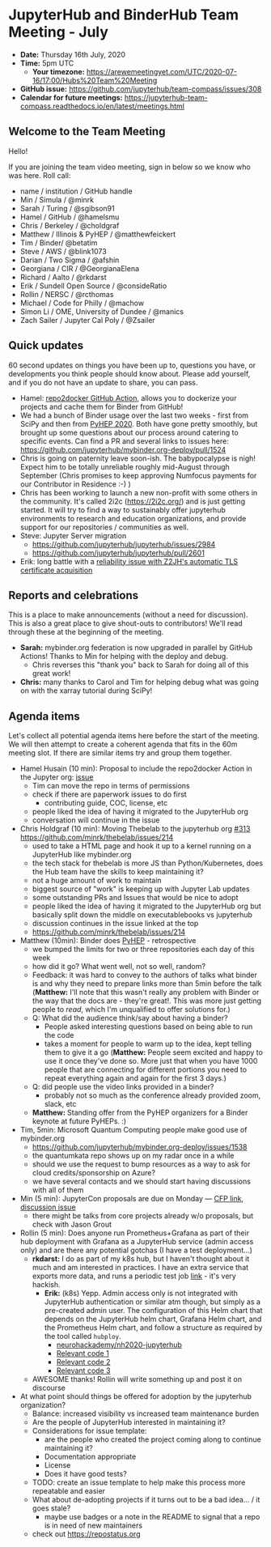 # JupyterHub and BinderHub Team Meeting - July

- **Date:** Thursday 16th July, 2020
- **Time:** 5pm UTC
  - **Your timezone:** <https://arewemeetingyet.com/UTC/2020-07-16/17:00/Hubs%20Team%20Meeting>
- **GitHub issue:** <https://github.com/jupyterhub/team-compass/issues/308>
- **Calendar for future meetings:** <https://jupyterhub-team-compass.readthedocs.io/en/latest/meetings.html>

## Welcome to the Team Meeting

Hello!

If you are joining the team video meeting, sign in below so we know who was here. Roll call:

- name / institution / GitHub handle
- Min / Simula / @minrk
- Sarah / Turing / @sgibson91
- Hamel / GitHub / @hamelsmu
- Chris / Berkeley / @choldgraf
- Matthew / Illinois & PyHEP / @matthewfeickert
- Tim / Binder/ @betatim
- Steve / AWS / @blink1073
- Darian / Two Sigma / @afshin
- Georgiana / CIR / @GeorgianaElena
- Richard / Aalto / @rkdarst
- Erik / Sundell Open Source / @consideRatio
- Rollin / NERSC / @rcthomas
- Michael / Code for Philly / @machow
- Simon Li / OME, University of Dundee / @manics
- Zach Sailer / Jupyter Cal Poly / @Zsailer

## Quick updates

60 second updates on things you have been up to, questions you have, or developments you think people should know about. Please add yourself, and if you do not have an update to share, you can pass.

- Hamel: [repo2docker GitHub Action](https://github.com/machine-learning-apps/repo2docker-action), allows you to dockerize your projects and cache them for Binder from GitHub!
- We had a bunch of Binder usage over the last two weeks - first from SciPy and then from [PyHEP 2020](https://indico.cern.ch/event/882824/). Both have gone pretty smoothly, but brought up some questions about our process around catering to specific events. Can find a PR and several links to issues here: <https://github.com/jupyterhub/mybinder.org-deploy/pull/1524>
- Chris is going on paternity leave soon-ish. The babypocalypse is nigh! Expect him to be totally unreliable roughly mid-August through September (Chris promises to keep approving Numfocus payments for our Contributor in Residence :-) )
- Chris has been working to launch a new non-profit with some others in the community. It's called 2i2c (<https://2i2c.org/>) and is just getting started. It will try to find a way to sustainably offer jupyterhub environments to research and education organizations, and provide support for our repositories / communities as well.
- Steve: Jupyter Server migration
  - <https://github.com/jupyterhub/jupyterhub/issues/2984>
  - <https://github.com/jupyterhub/jupyterhub/pull/2601>
- Erik: long battle with a [reliability issue with Z2JH's automatic TLS certificate acquisition](https://github.com/jupyterhub/zero-to-jupyterhub-k8s/issues/1716)

## Reports and celebrations

This is a place to make announcements (without a need for discussion). This is also a great place to give shout-outs to contributors! We'll read through these at the beginning of the meeting.

- **Sarah:** mybinder.org federation is now upgraded in parallel by GitHub Actions! Thanks to Min for helping with the deploy and debug.
  - Chris reverses this "thank you" back to Sarah for doing all of this great work!
- **Chris:** many thanks to Carol and Tim for helping debug what was going on with the xarray tutorial during SciPy!

## Agenda items

Let's collect all potential agenda items here before the start of the meeting. We will then attempt to create a coherent agenda that fits in the 60m meeting slot. If there are similar items try and group them together.

- Hamel Husain (10 min): Proposal to include the repo2docker Action in the Jupyter org: [issue](https://github.com/jupyterhub/team-compass/issues/315#issuecomment-659003662)
  - Tim can move the repo in terms of permissions
  - check if there are paperwork issues to do first
    - contributing guide, COC, license, etc
  - people liked the idea of having it migrated to the JupyterHub org
  - conversation will continue in the issue
- Chris Holdgraf (10 min): Moving Thebelab to the jupyterhub org [#313](https://github.com/jupyterhub/team-compass/issues/313) <https://github.com/minrk/thebelab/issues/214>
  - used to take a HTML page and hook it up to a kernel running on a JupyterHub like mybinder.org
  - the tech stack for thebelab is more JS than Python/Kubernetes, does the Hub team have the skills to keep maintaining it?
  - not a huge amount of work to maintain
  - biggest source of "work" is keeping up with Jupyter Lab updates
  - some outstanding PRs and Issues that would be nice to adopt
  - people liked the idea of having it migrated to the JupyterHub org but basically split down the middle on executablebooks vs jupyterhub
  - discussion continues in the issue linked at the top
  - <https://github.com/minrk/thebelab/issues/214>
- Matthew (10min): Binder does [PyHEP](https://indico.cern.ch/event/882824/) - retrospective
  - we bumped the limits for two or three repositories each day of this week
  - how did it go? What went well, not so well, random?
  - Feedback: it was hard to convey to the authors of talks what binder is and why they need to prepare links more than 5min before the talk (**Matthew:** I'll note that this wasn't really any problem with Binder or the way that the docs are - they're great!. This was more just getting people to _read_, which I'm unqualified to offer solutions for.)
  - Q: What did the audience think/say about having a binder?
    - People asked interesting questions based on being able to run the code
    - takes a moment for people to warm up to the idea, kept telling them to give it a go (**Matthew:** People seem excited and happy to use it once they've done so. More just that when you have 1000 people that are connecting for different portions you need to repeat everything again and again for the first 3 days.)
  - Q: did people use the video links provided in a binder?
    - probably not so much as the conference already provided zoom, slack, etc
  - **Matthew:** Standing offer from the PyHEP organizers for a Binder keynote at future PyHEPs. :)
- Tim, 5min: Microsoft Quantum Computing people make good use of mybinder.org
  - <https://github.com/jupyterhub/mybinder.org-deploy/issues/1538>
  - the quantumkata repo shows up on my radar once in a while
  - should we use the request to bump resources as a way to ask for cloud credits/sponsorship on Azure?
  - we have several contacts and we should start having discussions with all of them
- Min (5 min): JupyterCon proposals are due on Monday — [CFP link](https://jupytercon.com/talk-poster-cfp/), [discussion issue](https://github.com/jupyterhub/team-compass/issues/312)
  - there might be talks from core projects already w/o proposals, but check with Jason Grout
- Rollin (5 min): Does anyone run Prometheus+Grafana as part of their hub deployment with Grafana as a JupyterHub service (admin access only) and are there any potential gotchas (I have a test deployment...)
  - **rkdarst:** I do as part of my k8s hub, but I haven't thought about it much and am interested in practices.  I have an extra service that exports more data, and runs a periodic test job [link](https://github.com/AaltoSciComp/jupyterhub-aalto/blob/master/scripts/hub_status_service.py) - it's very hackish.
    - **Erik:** (k8s) Yepp. Admin access only is not integrated with JupyterHub authentication or similar atm though, but simply as a pre-created admin user.
      The configuration of this Helm chart that depends on the JupyterHub helm chart, Grafana Helm chart, and the Prometheus Helm chart, and follow a structure as required by the tool called `hubploy`.
      - [neurohackademy/nh2020-jupyterhub](https://github.com/neurohackademy/nh2020-jupyterhub)
      - [Relevant code 1](https://github.com/neurohackademy/nh2020-jupyterhub/blob/master/chart/values.yaml#L5-L14)
      - [Relevant code 2](https://github.com/neurohackademy/nh2020-jupyterhub/blob/4d48154d34e0136a43a976080d7f295b94477556/chart/values.yaml#L62-L87)
      - [Relevant code 3](https://github.com/neurohackademy/nh2020-jupyterhub/blob/4d48154d34e0136a43a976080d7f295b94477556/deployments/hub-neurohackademy-org/config/prod.yaml#L223-L244)
  - AWESOME thanks!  Rollin will write something up and post it on discourse
- At what point should things be offered for adoption by the jupyterhub organization?
  - Balance: increased visibility vs increased team maintenance burden
  - Are the people of JupyterHub interested in maintaining it?
  - Considerations for issue template:
    - are the people who created the project coming along to continue maintaining it?
    - Documentation appropriate
    - License
    - Does it have good tests?
  - TODO: create an issue template to help make this process more repeatable and easier
  - What about de-adopting projects if it turns out to be a bad idea... / it goes stale?
    - maybe use badges or a note in the README to signal that a repo is in need of new maintainers
  - check out <https://repostatus.org>
